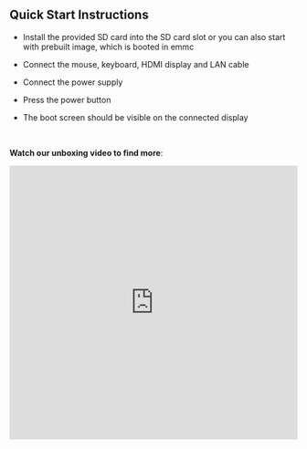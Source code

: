 ## Quick Start Instructions 

<div class = "bullets">

- Install the provided SD card into the SD card slot or you can also start with prebuilt image, which is booted in emmc

- Connect the mouse, keyboard, HDMI display and LAN cable

- Connect the power supply

- Press the power button 

- The boot screen should be visible on the connected display

  <br>

**Watch our unboxing video to find more**:
<center>
<iframe
    width="100%"
    height="480"
    src="https://www.youtube.com/embed/Axp5oOVpnDE"
    frameborder="0"
    allow="autoplay; encrypted-media"
    allowfullscreen
>
</iframe>
</center>


</div>

<style>
.bullets ul li {
    list-style-type: disc;
 }
 .bullets ol li {
    list-style-type: decimal;
 }
</style>


